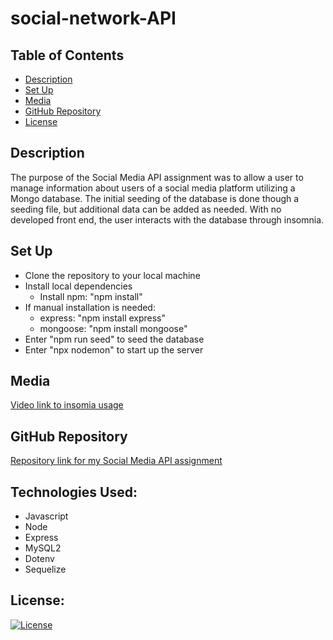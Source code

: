 # social-network-API

## Table of Contents

- [Description](#description)
- [Set Up](#set-up)
- [Media](#media)
- [GitHub Repository](#github-repository)
- [License](#license)

## Description

The purpose of the Social Media API assignment was to allow a user to manage information about users of a social media platform utilizing a Mongo database. The initial seeding of the database is done though a seeding file, but additional data can be added as needed. With no developed front end, the user interacts with the database through insomnia.

## Set Up

- Clone the repository to your local machine
- Install local dependencies
    * Install npm: "npm install" 
- If manual installation is needed:
    * express: "npm install express"
    * mongoose: "npm install mongoose"
- Enter "npm run seed" to seed the database
- Enter "npx nodemon" to start up the server

## Media

[Video link to insomia usage](https://drive.google.com/file/d/17pV2dAU2sVRihJ6xcLQ4Xts207hCvSQu/view?usp=sharing)

## GitHub Repository

[Repository link for my Social Media API assignment](https://github.com/eugene125/social-network-API)

## Technologies Used:
- Javascript
- Node
- Express
- MySQL2
- Dotenv
- Sequelize

## License:

[![License](https://img.shields.io/badge/License-MIT%20License-Green)](http://choosealicense.com/licenses/mit/)